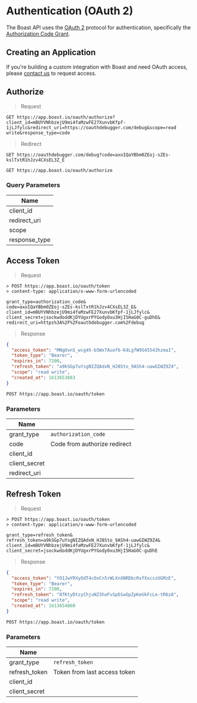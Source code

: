 # Authentication (OAuth 2)

The Boast API uses the [OAuth 2](https://www.oauth.com/) protocol for authentication, specifically the [Authorization Code Grant](https://oauth.net/2/grant-types/authorization-code/).

## Creating an Application

If you're building a custom integration with Boast and need OAuth access, please [contact us](https://boast.io/contact) to request access.

## Authorize

> Request

```
GET https://app.boast.io/oauth/authorize?client_id=mBUYVNhbzejU9mi4faMzwFE27XunvbKfpf-1jLJfylc&redirect_uri=https://oauthdebugger.com/debug&scope=read write&response_type=code
```

> Redirect

```
GET https://oauthdebugger.com/debug?code=axoIQaYBbm0ZEoj-sZEs-kslTxtR1hJzv4CXsEL3Z_E
```

`GET https://app.boast.io/oauth/authorize`

### Query Parameters

| Name          |
| ------------- |
| client_id     |
| redirect_uri  |
| scope         |
| response_type |

## Access Token

> Request

```
> POST https://app.boast.io/oauth/token
> content-type: application/x-www-form-urlencoded

grant_type=authorization_code&
code=axoIQaYBbm0ZEoj-sZEs-kslTxtR1hJzv4CXsEL3Z_E&
client_id=mBUYVNhbzejU9mi4faMzwFE27XunvbKfpf-1jLJfylc&
client_secret=jsockwdoddKjDYUgxrPYGodyOxu3HjI5HaG0C-guDhE&
redirect_uri=https%3A%2F%2Foauthdebugger.com%2Fdebug
```

> Response

```json
{
  "access_token": "MNgOvnS_wcg4h-b5WxTAuof6-K4LgfW9G45543hzmaI",
  "token_type": "Bearer",
  "expires_in": 7200,
  "refresh_token": "a9kSGp7uYsgNIZQAdxN_HJ8Sto_9ASh4-uawGIWZ9Z4",
  "scope": "read write",
  "created_at": 1613653883
}
```

`POST https://app.boast.io/oauth/token`

### Parameters

| Name          |                              |
| ------------- | ---------------------------- |
| grant_type    | `authorization_code`         |
| code          | Code from authorize redirect |
| client_id     |                              |
| client_secret |                              |
| redirect_uri  |                              |

## Refresh Token

> Request

```
> POST https://app.boast.io/oauth/token
> content-type: application/x-www-form-urlencoded

grant_type=refresh_token&
refresh_token=a9kSGp7uYsgNIZQAdxN_HJ8Sto_9ASh4-uawGIWZ9Z4&
client_id=mBUYVNhbzejU9mi4faMzwFE27XunvbKfpf-1jLJfylc&
client_secret=jsockwdoddKjDYUgxrPYGodyOxu3HjI5HaG0C-guDhE
```

> Response

```json
{
  "access_token": "YO1JwYRXyOdT4cOxCn5rWLXnXNRDbcRxfXxcszUGMzE",
  "token_type": "Bearer",
  "expires_in": 7200,
  "refresh_token": "8fKtyDtzyChjuNZ3hoFvSpD1wGpZpKeUkFcLe-tR6zA",
  "scope": "read write",
  "created_at": 1613654860
}
```

`POST https://app.boast.io/oauth/token`

### Parameters

| Name          |                              |
| ------------- | ---------------------------- |
| grant_type    | `refresh_token`              |
| refresh_token | Token from last access token |
| client_id     |                              |
| client_secret |                              |
